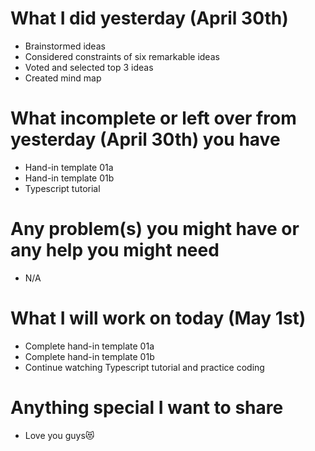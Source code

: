 # What I did yesterday (April 30th)

-   Brainstormed ideas
-   Considered constraints of six remarkable ideas
-   Voted and selected top 3 ideas
-   Created mind map

# What incomplete or left over from yesterday (April 30th) you have

-   Hand-in template 01a
-   Hand-in template 01b
-   Typescript tutorial 

# Any problem(s) you might have or any help you might need

-   N/A

# What I will work on today (May 1st)

-   Complete hand-in template 01a
-   Complete hand-in template 01b
-   Continue watching Typescript tutorial and practice coding

# Anything special I want to share

-   Love you guys😻
